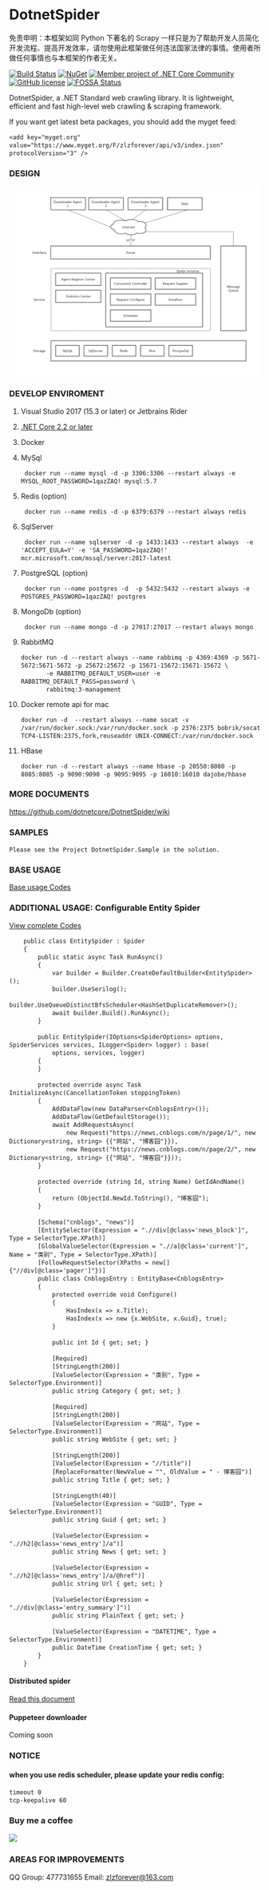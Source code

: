 # DotnetSpider

免责申明：本框架如同 Python 下著名的 Scrapy 一样只是为了帮助开发人员简化开发流程、提高开发效率，请勿使用此框架做任何违法国家法律的事情。使用者所做任何事情也与本框架的作者无关。

[![Build Status](https://dev.azure.com/zlzforever/DotnetSpider/_apis/build/status/dotnetcore.DotnetSpider?branchName=master)](https://dev.azure.com/zlzforever/DotnetSpider/_build/latest?definitionId=3&branchName=master)
[![NuGet](https://img.shields.io/nuget/vpre/DotnetSpider.svg)](https://www.nuget.org/packages/DotnetSpider)
[![Member project of .NET Core Community](https://img.shields.io/badge/member%20project%20of-NCC-9e20c9.svg)](https://github.com/dotnetcore)
[![GitHub license](https://img.shields.io/github/license/dotnetcore/DotnetSpider.svg)](https://github.com/dotnetcore/DotnetSpider/blob/master/LICENSE.txt)
[![FOSSA Status](https://app.fossa.com/api/projects/git%2Bgithub.com%2Fdotnetcore%2FDotnetSpider.svg?type=shield)](https://app.fossa.com/projects/git%2Bgithub.com%2Fdotnetcore%2FDotnetSpider?ref=badge_shield)

DotnetSpider, a .NET Standard web crawling library. It is lightweight, efficient and fast high-level web crawling & scraping framework.

If you want get latest beta packages, you should add the myget feed:

```
<add key="myget.org" value="https://www.myget.org/F/zlzforever/api/v3/index.json" protocolVersion="3" />
```

### DESIGN

![DESIGN IMAGE](https://github.com/dotnetcore/DotnetSpider/blob/master/images/%E6%95%B0%E6%8D%AE%E9%87%87%E9%9B%86%E7%B3%BB%E7%BB%9F.png?raw=true)

### DEVELOP ENVIROMENT

1. Visual Studio 2017 (15.3 or later) or Jetbrains Rider
2. [.NET Core 2.2 or later](https://www.microsoft.com/net/download/windows)
3. Docker
4. MySql

        docker run --name mysql -d -p 3306:3306 --restart always -e MYSQL_ROOT_PASSWORD=1qazZAQ! mysql:5.7

5. Redis (option)

        docker run --name redis -d -p 6379:6379 --restart always redis

6. SqlServer

        docker run --name sqlserver -d -p 1433:1433 --restart always  -e 'ACCEPT_EULA=Y' -e 'SA_PASSWORD=1qazZAQ!' mcr.microsoft.com/mssql/server:2017-latest

8. PostgreSQL (option)

        docker run --name postgres -d  -p 5432:5432 --restart always -e POSTGRES_PASSWORD=1qazZAQ! postgres

9. MongoDb  (option)

        docker run --name mongo -d -p 27017:27017 --restart always mongo

10. RabbitMQ

        docker run -d --restart always --name rabbimq -p 4369:4369 -p 5671-5672:5671-5672 -p 25672:25672 -p 15671-15672:15671-15672 \
               -e RABBITMQ_DEFAULT_USER=user -e RABBITMQ_DEFAULT_PASS=password \
               rabbitmq:3-management

11. Docker remote api for mac

        docker run -d  --restart always --name socat -v /var/run/docker.sock:/var/run/docker.sock -p 2376:2375 bobrik/socat TCP4-LISTEN:2375,fork,reuseaddr UNIX-CONNECT:/var/run/docker.sock

12. HBase

        docker run -d --restart always --name hbase -p 20550:8080 -p 8085:8085 -p 9090:9090 -p 9095:9095 -p 16010:16010 dajobe/hbase

### MORE DOCUMENTS

https://github.com/dotnetcore/DotnetSpider/wiki

### SAMPLES

    Please see the Project DotnetSpider.Sample in the solution.

### BASE USAGE

[Base usage Codes](https://github.com/zlzforever/DotnetSpider/blob/master/src/DotnetSpider.Sample/samples/BaseUsage.cs)

### ADDITIONAL USAGE: Configurable Entity Spider

[View complete Codes](https://github.com/zlzforever/DotnetSpider/blob/master/src/DotnetSpider.Sample/samples/EntitySpider.cs)

		public class EntitySpider : Spider
		{
			public static async Task RunAsync()
			{
				var builder = Builder.CreateDefaultBuilder<EntitySpider>();
				builder.UseSerilog();
				builder.UseQueueDistinctBfsScheduler<HashSetDuplicateRemover>();
				await builder.Build().RunAsync();
			}

			public EntitySpider(IOptions<SpiderOptions> options, SpiderServices services, ILogger<Spider> logger) : base(
				options, services, logger)
			{
			}

			protected override async Task InitializeAsync(CancellationToken stoppingToken)
			{
				AddDataFlow(new DataParser<CnblogsEntry>());
				AddDataFlow(GetDefaultStorage());
				await AddRequestsAsync(
					new Request("https://news.cnblogs.com/n/page/1/", new Dictionary<string, string> {{"网站", "博客园"}}),
					new Request("https://news.cnblogs.com/n/page/2/", new Dictionary<string, string> {{"网站", "博客园"}}));
			}

			protected override (string Id, string Name) GetIdAndName()
			{
				return (ObjectId.NewId.ToString(), "博客园");
			}

			[Schema("cnblogs", "news")]
			[EntitySelector(Expression = ".//div[@class='news_block']", Type = SelectorType.XPath)]
			[GlobalValueSelector(Expression = ".//a[@class='current']", Name = "类别", Type = SelectorType.XPath)]
			[FollowRequestSelector(XPaths = new[] {"//div[@class='pager']"})]
			public class CnblogsEntry : EntityBase<CnblogsEntry>
			{
				protected override void Configure()
				{
					HasIndex(x => x.Title);
					HasIndex(x => new {x.WebSite, x.Guid}, true);
				}

				public int Id { get; set; }

				[Required]
				[StringLength(200)]
				[ValueSelector(Expression = "类别", Type = SelectorType.Environment)]
				public string Category { get; set; }

				[Required]
				[StringLength(200)]
				[ValueSelector(Expression = "网站", Type = SelectorType.Environment)]
				public string WebSite { get; set; }

				[StringLength(200)]
				[ValueSelector(Expression = "//title")]
				[ReplaceFormatter(NewValue = "", OldValue = " - 博客园")]
				public string Title { get; set; }

				[StringLength(40)]
				[ValueSelector(Expression = "GUID", Type = SelectorType.Environment)]
				public string Guid { get; set; }

				[ValueSelector(Expression = ".//h2[@class='news_entry']/a")]
				public string News { get; set; }

				[ValueSelector(Expression = ".//h2[@class='news_entry']/a/@href")]
				public string Url { get; set; }

				[ValueSelector(Expression = ".//div[@class='entry_summary']")]
				public string PlainText { get; set; }

				[ValueSelector(Expression = "DATETIME", Type = SelectorType.Environment)]
				public DateTime CreationTime { get; set; }
			}
		}

#### Distributed spider


[Read this document](https://github.com/dotnetcore/DotnetSpider/wiki/3-Distributed-Spider)

#### Puppeteer downloader

Coming soon

### NOTICE

#### when you use redis scheduler, please update your redis config:

    timeout 0
    tcp-keepalive 60

### Buy me a coffee

![](https://github.com/zlzforever/DotnetSpiderPictures/raw/master/pay.png)

### AREAS FOR IMPROVEMENTS

QQ Group: 477731655
Email: zlzforever@163.com
